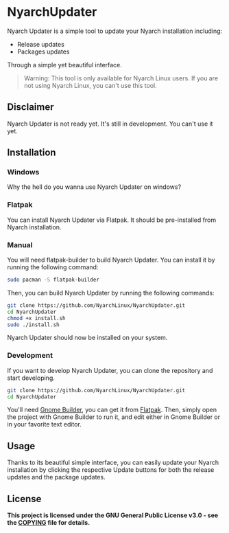# NyarchUpdater

Nyarch Updater is a simple tool to update your Nyarch installation including:
- Release updates
- Packages updates

Through a simple yet beautiful interface.

> Warning: This tool is only available for Nyarch Linux users. If you are not using Nyarch Linux, you can't use this tool.

## Disclaimer

Nyarch Updater is not ready yet. It's still in development. You can't use it yet.


## Installation

### Windows

Why the hell do you wanna use Nyarch Updater on windows?

### Flatpak

You can install Nyarch Updater via Flatpak. It should be pre-installed from Nyarch installation.

### Manual

You will need flatpak-builder to build Nyarch Updater. You can install it by running the following command:

```bash
sudo pacman -S flatpak-builder
```

Then, you can build Nyarch Updater by running the following commands:

```bash
git clone https://github.com/NyarchLinux/NyarchUpdater.git
cd NyarchUpdater
chmod +x install.sh
sudo ./install.sh
```

Nyarch Updater should now be installed on your system.

### Development

If you want to develop Nyarch Updater, you can clone the repository and start developing.

```bash
git clone https://github.com/NyarchLinux/NyarchUpdater.git
cd NyarchUpdater
```

You'll need [Gnome Builder](https://wiki.gnome.org/Apps/Builder), you can get it from [Flatpak](https://flathub.org/apps/org.gnome.Builder). Then, simply open the project with Gnome Builder to run it, and edit either in Gnome Builder or in your favorite text editor.

## Usage

Thanks to its beautiful simple interface, you can easily update your Nyarch installation by clicking the respective Update buttons for both the release updates and the package updates.

## License

**This project is licensed under the GNU General Public License v3.0 - see the [COPYING](COPYING) file for details.**